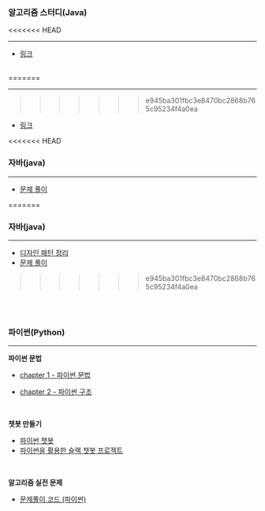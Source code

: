 ### 알고리즘 스터디(Java)
<<<<<<< HEAD

------

- [링크](https://github.com/kim6394/gs_Algorithm/tree/master/Algorithm(Study))

<br/>
=======

------
>>>>>>> e945ba301fbc3e8470bc2868b765c95234f4a0ea

- [링크](https://github.com/kim6394/gs_Algorithm/tree/master/Algorithm(Study))


<<<<<<< HEAD
### 자바(java)

---

- [문제 풀이](https://github.com/kim6394/gs_Algorithm/tree/master/Java)

=======

### 자바(java)

---

- [디자인 패턴 정리](https://github.com/kim6394/gs_Algorithm/tree/master/Java/%EB%94%94%EC%9E%90%EC%9D%B8%ED%8C%A8%ED%84%B4)
- [문제 풀이](https://github.com/kim6394/gs_Algorithm/tree/master/Java)
>>>>>>> e945ba301fbc3e8470bc2868b765c95234f4a0ea


<br/>

<br/>


### 파이썬(Python)

---

**파이썬 문법**

- [chapter 1 - 파이썬 문법](https://github.com/kim6394/gs_Algorithm/tree/master/Python/chapter%201%20-%20%ED%8C%8C%EC%9D%B4%EC%8D%AC%20%EB%AC%B8%EB%B2%95)

- [chapter 2 - 파이썬 구조](https://github.com/kim6394/gs_Algorithm/tree/master/Python/chapter%202%20-%20%ED%8C%8C%EC%9D%B4%EC%8D%AC%20%EA%B5%AC%EC%A1%B0)

<br/>

**챗봇 만들기**

- [파이썬 챗봇](https://github.com/kim6394/gs_Algorithm/tree/master/Python/python-chatbot)
- [파이썬을 활용한 슬랙 챗봇 프로젝트](https://github.com/kim6394/JMT_SlackBot)

<br/>

**알고리즘 실전 문제**

- [문제풀이 코드 (파이썬)](https://github.com/kim6394/gs_Algorithm/tree/master/Python/BAEKJOON%20-%20Python)
